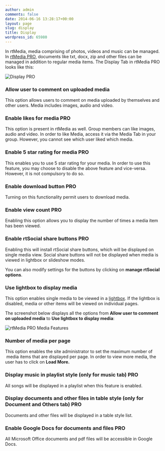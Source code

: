 ```yaml
---
author: admin
comments: false
date: 2014-06-16 13:28:17+00:00
layout: page
slug: display
title: Display
wordpress_id: 65980
---
```


In rtMedia, media comprising of photos, videos and music can be managed. In [rtMedia PRO](https://rtcamp.com/store/rtmedia-pro/), documents like txt, docx, zip and other files can be managed in addition to regular media items. The Display Tab in rtMedia PRO looks like this:

![Display PRO](http://docs.rtcamp.com/wp-content/uploads/2014/06/Display-PRO.jpg)


### Allow user to comment on uploaded media


This option allows users to comment on media uploaded by themselves and other users. Media includes images, audio and video.


### Enable likes for media  PRO 


This option is present in rtMedia as well. Group members can like images, audio and video. In order to like Media, access it via the Media Tab in your group. However, you cannot see which user liked which media.


### Enable 5 star rating for media  PRO 


This enables you to use 5 star rating for your media. In order to use this feature, you may choose to disable the above feature and vice-versa. However, it is not compulsory to do so.


### Enable download button  PRO 


Turning on this functionality permit users to download media.


### Enable view count  PRO 


Enabling this option allows you to display the number of times a media item has been viewed.


### Enable rtSocial share buttons  PRO 


Enabling this will install rtSocial share buttons, which will be displayed on single media view. Social share buttons will not be displayed when media is viewed in lightbox or slideshow modes.

You can also modify settings for the buttons by clicking on **manage rtSocial options**.


### Use lightbox to display media


This option enables single media to be viewed in a [lightbox](http://en.wikipedia.org/wiki/Lightbox_(JavaScript)). If the lightbox is disabled, media or other items will be viewed on individual pages.

The screenshot below displays all the options from **Allow user to comment on uploaded media** to **Use lightbox to display media**:

![rtMedia PRO Media Features](http://docs.rtcamp.com/wp-content/uploads/2014/06/rtMedia-PRO-media-features1.jpg)


### Number of media per page


This option enables the site administrator to set the maximum number of  media items that are displayed per page. In order to view more media, the user has to click on **Load More.**


### Display music in playlist style (only for music tab)  PRO 


All songs will be displayed in a playlist when this feature is enabled.


### Display documents and other files in table style (only for Document and Others tab)  PRO 


Documents and other files will be displayed in a table style list.


### Enable Google Docs for documents and files  PRO 


All Microsoft Office documents and pdf files will be accessible in Google Docs.


